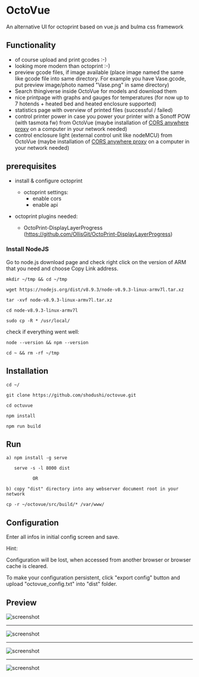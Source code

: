 # OctoVue

An alternative UI for octoprint based on vue.js and bulma css framework


## Functionality
 - of course upload and print gcodes :-)
 - looking more modern than octoprint :-)
 - preview gcode files, if image available (place image named the same like gcode file into same directory. For example you have Vase.gcode, put preview image/photo named "Vase.png" in same directory)
 - Search thingiverse inside OctoVue for models and download them
 - nice printpage with graphs and gauges for temperatures (for now up to 7 hotends + heated bed and heated enclosure supported)
 - statistics page with overview of printed files (successful / failed)
 - control printer power in case you power your printer with a Sonoff POW (with tasmota fw) from OctoVue (maybe installation of <a href="https://github.com/Rob--W/cors-anywhere" target="_blank">CORS anywhere proxy</a> on a computer in your network needed)
 - control enclosure light (external control unit like nodeMCU) from OctoVue (maybe installation of <a href="https://github.com/Rob--W/cors-anywhere" target="_blank">CORS anywhere proxy</a> on a computer in your network needed)


## prerequisites

* install & configure octoprint
  * octoprint settings:
  	* enable cors
  	* enable api

* octoprint plugins needed:
  * OctoPrint-DisplayLayerProgress (https://github.com/OllisGit/OctoPrint-DisplayLayerProgress)


### Install NodeJS

Go to node.js download page and check right click on the version of ARM that you need and choose Copy Link address.

```mkdir ~/tmp && cd ~/tmp```

```wget https://nodejs.org/dist/v8.9.3/node-v8.9.3-linux-armv7l.tar.xz```

```tar -xvf node-v8.9.3-linux-armv7l.tar.xz```

```cd node-v8.9.3-linux-armv7l```

```sudo cp -R * /usr/local/```



check if everything went well:

```node --version && npm --version```

```cd ~ && rm -rf ~/tmp```



## Installation
```cd ~/```

```git clone https://github.com/shodushi/octovue.git```

```cd octuvue```

```npm install```

```npm run build```



## Run

```
a) npm install -g serve

   serve -s -l 8000 dist

          OR

b) copy "dist" directory into any webserver document root in your network

cp -r ~/octovue/src/build/* /var/www/
```

## Configuration

Enter all infos in initial config screen and save.

Hint:

Configuration will be lost, when accessed from another browser or browser cache is cleared.

To make your configuration persistent, click "export config" button
and upload "octovue_config.txt" into "dist" folder.





## Preview
![screenshot](screenshots/screen1.png)

<hr />

![screenshot](screenshots/screen2.png)

<hr />

![screenshot](screenshots/screen3.png)

<hr />

![screenshot](screenshots/screen4.png)
